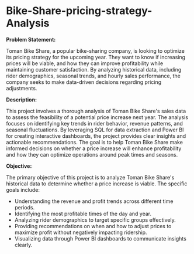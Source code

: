 # Bike-Share-pricing-strategy-Analysis

**Problem Statement:**

Toman Bike Share, a popular bike-sharing company, is looking to optimize its pricing strategy for the upcoming year. They want to know if increasing prices will be viable, and how they can improve profitability while maintaining customer satisfaction. By analyzing historical data, including rider demographics, seasonal trends, and hourly sales performance, the company seeks to make data-driven decisions regarding pricing adjustments.

**Description:**

This project involves a thorough analysis of Toman Bike Share's sales data to assess the feasibility of a potential price increase next year. The analysis focuses on identifying key trends in rider behavior, revenue patterns, and seasonal fluctuations. By leveraging SQL for data extraction and Power BI for creating interactive dashboards, the project provides clear insights and actionable recommendations. The goal is to help Toman Bike Share make informed decisions on whether a price increase will enhance profitability and how they can optimize operations around peak times and seasons.

**Objective:**

The primary objective of this project is to analyze Toman Bike Share's historical data to determine whether a price increase is viable. The specific goals include:

- Understanding the revenue and profit trends across different time periods.
- Identifying the most profitable times of the day and year.
- Analyzing rider demographics to target specific groups effectively.
- Providing recommendations on when and how to adjust prices to maximize profit without negatively impacting ridership.
- Visualizing data through Power BI dashboards to communicate insights clearly.




